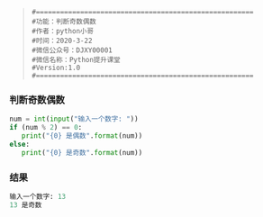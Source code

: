 > ```
> #======================================================
> #功能：判断奇数偶数
> #作者：python小哥
> #时间：2020-3-22
> #微信公众号：DJXY00001
> #微信名称：Python提升课堂
> #Version:1.0
> #======================================================
> ```

### 判断奇数偶数

```python
num = int(input("输入一个数字: "))
if (num % 2) == 0:
   print("{0} 是偶数".format(num))
else:
   print("{0} 是奇数".format(num))
```

### 结果

``` python
输入一个数字: 13
13 是奇数
```

